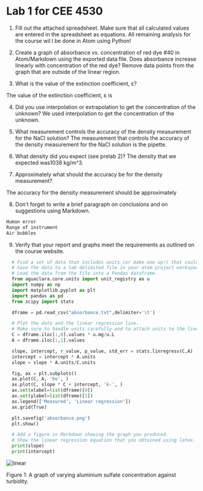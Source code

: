# Lab 1 for CEE 4530

1. Fill out the attached spreadsheet. Make sure that all calculated values are entered in the spreadsheet as equations. All remaining analysis for the course wil
l be done in Atom using Python!  

2. Create a graph of absorbance vs. concentration of red dye \#40 in Atom/Markdown using the exported data file. Does absorbance increase linearly with concentration of the red dye? Remove data points from the graph that are outside of the linear region.


3. What is the value of the extinction coefficient, ε?


The value of the extinction coefficient, ε is


4. Did you use interpolation or extrapolation to get the concentration of the unknown?
   We used interpolation to get the concentration of the unknown.

5. What measurement controls the accuracy of the density measurement for the NaCl solution?
   The measurement that controls the accuracy of the density measurement for the NaCl solution is the pipette.

6. What density did you expect (see prelab 2)?
   The density that we expected was1038 kg/m^3.

7. Approximately what should the accuracy be for the density measurement?

The accuracy for the density measurement should be approximately

8. Don’t forget to write a brief paragraph on conclusions and on suggestions using Markdown.

```python
Human error
Range of instrument
Air bubbles
```


9. Verify that your report and graphs meet the requirements as outlined on the course website.

```python
  # Find a set of data that includes units (or make one up!) that could reasonably be fit with linear regression.
  # Save the data to a tab delimited file in your atom project workspace.
  # Load the data from the file into a Pandas dataframe.
  from aguaclara.core.units import unit_registry as u
  import numpy as np
  import matplotlib.pyplot as plt
  import pandas as pd
  from scipy import stats

  dframe = pd.read_csv("absorbance.txt",delimiter='\t')

  # Plot the data and the linear regression line.
  # Make sure to handle units carefully and to attach units to the linear regression line.
  C = dframe.iloc[:,0].values * u.mg/u.L
  A = dframe.iloc[:,1].values

  slope, intercept, r_value, p_value, std_err = stats.linregress(C,A)
  intercept = intercept * A.units
  slope = slope * A.units/C.units

  fig, ax = plt.subplots()
  ax.plot(C, A, 'bo', )
  ax.plot(C, slope * C + intercept, 'k-', )
  ax.set(xlabel=list(dframe)[0])
  ax.set(ylabel=list(dframe)[1])
  ax.legend(['Measured', 'Linear regression'])
  ax.grid(True)

  plt.savefig('absorbance.png')
  plt.show()

  # Add a figure in Markdown showing the graph you produced.
  # Show the linear regression equation that you obtained using latex.
  print(slope)
  print(intercept)
```

![linear](https://github.com/lw583/CEE4530/blob/master/turbidity.png?raw=true)

Figure 1: A graph of varying aluminium sulfate concentration against turbidity.
